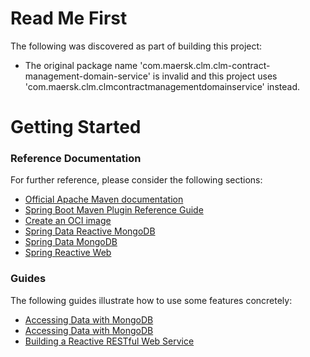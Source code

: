 # Read Me First
The following was discovered as part of building this project:

* The original package name 'com.maersk.clm.clm-contract-management-domain-service' is invalid and this project uses 'com.maersk.clm.clmcontractmanagementdomainservice' instead.

# Getting Started

### Reference Documentation
For further reference, please consider the following sections:

* [Official Apache Maven documentation](https://maven.apache.org/guides/index.html)
* [Spring Boot Maven Plugin Reference Guide](https://docs.spring.io/spring-boot/docs/3.0.2/maven-plugin/reference/html/)
* [Create an OCI image](https://docs.spring.io/spring-boot/docs/3.0.2/maven-plugin/reference/html/#build-image)
* [Spring Data Reactive MongoDB](https://docs.spring.io/spring-boot/docs/3.0.2/reference/htmlsingle/#data.nosql.mongodb)
* [Spring Data MongoDB](https://docs.spring.io/spring-boot/docs/3.0.2/reference/htmlsingle/#data.nosql.mongodb)
* [Spring Reactive Web](https://docs.spring.io/spring-boot/docs/3.0.2/reference/htmlsingle/#web.reactive)

### Guides
The following guides illustrate how to use some features concretely:

* [Accessing Data with MongoDB](https://spring.io/guides/gs/accessing-data-mongodb/)
* [Accessing Data with MongoDB](https://spring.io/guides/gs/accessing-data-mongodb/)
* [Building a Reactive RESTful Web Service](https://spring.io/guides/gs/reactive-rest-service/)

